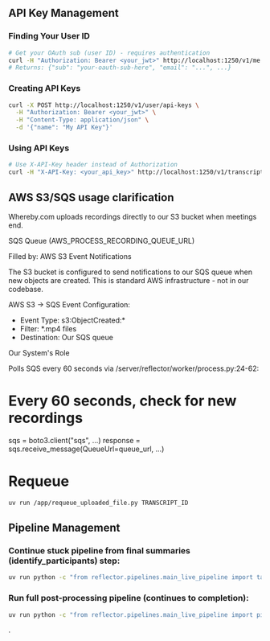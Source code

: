 ## API Key Management

### Finding Your User ID

```bash
# Get your OAuth sub (user ID) - requires authentication
curl -H "Authorization: Bearer <your_jwt>" http://localhost:1250/v1/me
# Returns: {"sub": "your-oauth-sub-here", "email": "...", ...}
```

### Creating API Keys

```bash
curl -X POST http://localhost:1250/v1/user/api-keys \
  -H "Authorization: Bearer <your_jwt>" \
  -H "Content-Type: application/json" \
  -d '{"name": "My API Key"}'
```

### Using API Keys

```bash
# Use X-API-Key header instead of Authorization
curl -H "X-API-Key: <your_api_key>" http://localhost:1250/v1/transcripts
```

## AWS S3/SQS usage clarification

Whereby.com uploads recordings directly to our S3 bucket when meetings end.

SQS Queue (AWS_PROCESS_RECORDING_QUEUE_URL)

Filled by: AWS S3 Event Notifications

The S3 bucket is configured to send notifications to our SQS queue when new objects are created. This is standard AWS infrastructure - not in our codebase.

AWS S3 → SQS Event Configuration:
- Event Type: s3:ObjectCreated:*
- Filter: *.mp4 files
- Destination: Our SQS queue

Our System's Role

Polls SQS every 60 seconds via /server/reflector/worker/process.py:24-62:

# Every 60 seconds, check for new recordings
sqs = boto3.client("sqs", ...)
response = sqs.receive_message(QueueUrl=queue_url, ...)

# Requeue

```bash
uv run /app/requeue_uploaded_file.py TRANSCRIPT_ID
```

## Pipeline Management

### Continue stuck pipeline from final summaries (identify_participants) step:

```bash
uv run python -c "from reflector.pipelines.main_live_pipeline import task_pipeline_final_summaries; result = task_pipeline_final_summaries.delay(transcript_id='TRANSCRIPT_ID'); print(f'Task queued: {result.id}')"
```

### Run full post-processing pipeline (continues to completion):

```bash
uv run python -c "from reflector.pipelines.main_live_pipeline import pipeline_post; pipeline_post(transcript_id='TRANSCRIPT_ID')"
```

.
